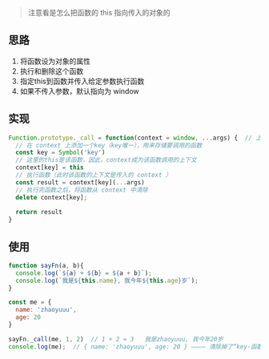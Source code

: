> 注意看是怎么把函数的 this 指向传入的对象的

## 思路
1. 将函数设为对象的属性
2. 执行和删除这个函数
3. 指定this到函数并传入给定参数执行函数
4. 如果不传入参数，默认指向为 window


## 实现
```js
Function.prototype._call = function(context = window, ...args) {  // 上下文默认是 window
  // 在 context 上添加一个key（key唯一），用来存储要调用的函数
  const key = Symbol('key')
  // 这里的this是该函数，因此，context成为该函数调用的上下文
  context[key] = this
  // 执行函数（此时该函数的上下文是传入的 context ）
  const result = context[key](...args)
  // 执行完函数之后，将函数从 context 中清除
  delete context[key];
  
  return result
}
```

## 使用
```js
function sayFn(a, b){
  console.log(`${a} + ${b} = ${a + b}`);
  console.log(`我是${this.name}, 我今年${this.age}岁`);
}

const me = {
  name: 'zhaoyuuu',
  age: 20
}

sayFn._call(me, 1, 2)  // 1 + 2 = 3   我是zhaoyuuu, 我今年20岁
console.log(me);  // { name: 'zhaoyuuu', age: 20 } ———— 清除掉了“key-函数”
```